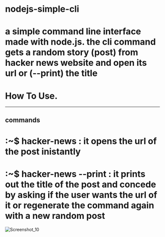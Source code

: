 # nodejs-simple-cli

# a simple command line interface made with node.js. the cli command gets a random story (post) from hacker news website and open its url or (--print) the title

# How To Use.
-------
commands
--------
# :~$ hacker-news : it opens the url of the post inistantly

# :~$ hacker-news --print : it prints out the title of the post and concede by asking if the user wants the url of it or regenerate the command again with a new random post
![Screenshot_10](https://github.com/mahmoud-khalil8/nodejs-simple-cli/assets/78821632/00ea725b-e379-458b-8504-08ac0cd5ea61)
